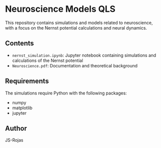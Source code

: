 # Neuroscience Models QLS

This repository contains simulations and models related to neuroscience, with a focus on the Nernst potential calculations and neural dynamics.

## Contents

- `nernst_simulation.ipynb`: Jupyter notebook containing simulations and calculations of the Nernst potential
- `Neuroscience.pdf`: Documentation and theoretical background

## Requirements

The simulations require Python with the following packages:
- numpy
- matplotlib
- jupyter

## Author

JS-Rojas 